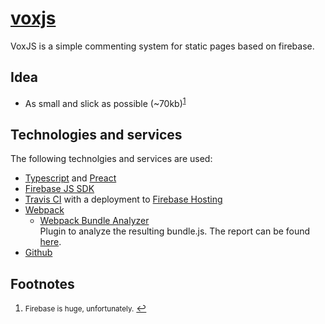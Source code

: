 # [voxjs](https://vox-js.firebaseapp.com)
VoxJS is a simple commenting system for static pages based on firebase.

## Idea
 * As small and slick as possible (~70kb)<sup id="a1">[1](#f1)</sup>

## Technologies and services
The following technolgies and services are used:

 * [Typescript](https://github.com/Microsoft/TypeScript) and [Preact](https://preactjs.com/)
 * [Firebase JS SDK](https://github.com/firebase/firebase-js-sdk)
 * [Travis CI](https://travis-ci.org) with a deployment to [Firebase Hosting](https://firebase.google.com/docs/hosting/)
 * [Webpack](https://github.com/webpack/webpack)
   * [Webpack Bundle Analyzer](https://github.com/webpack-contrib/webpack-bundle-analyzer) <br> Plugin to analyze the resulting bundle.js. The report can be found [here](https://vox-js.firebaseapp.com/report.html).
 * [Github](https://github.com)

## Footnotes
1. <small id="f1">Firebase is huge, unfortunately.</small> [↩](#a1)
